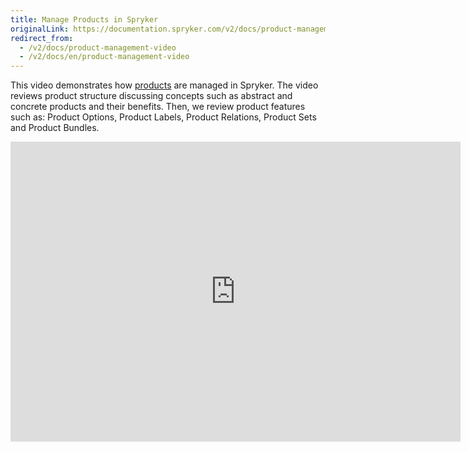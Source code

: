 ```yaml
---
title: Manage Products in Spryker
originalLink: https://documentation.spryker.com/v2/docs/product-management-video
redirect_from:
  - /v2/docs/product-management-video
  - /v2/docs/en/product-management-video
---
```


This video demonstrates how [products](https://documentation.spryker.com/v2/docs/product-management-1) are managed in Spryker. The video reviews product structure discussing concepts such as abstract and concrete products and their benefits. Then, we review product features such as: Product Options, Product Labels, Product Relations, Product Sets and Product Bundles.

<iframe src="https://fast.wistia.net/embed/iframe/uc9vif0tx7" title="Product Management" allowtransparency="true" frameborder="0" scrolling="no" class="wistia_embed" name="wistia_embed" allowfullscreen="0" mozallowfullscreen="0" webkitallowfullscreen="0" oallowfullscreen="0" msallowfullscreen="0" width="720" height="480"></iframe>
